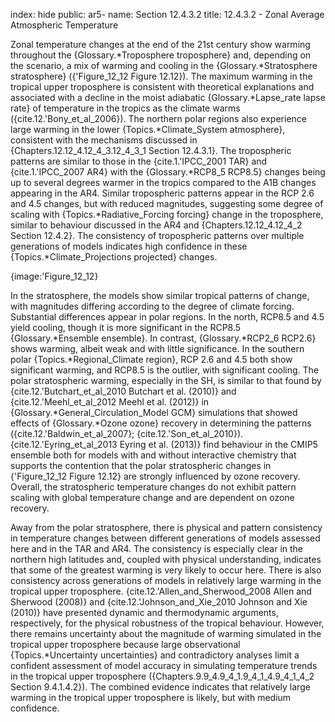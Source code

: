index: hide
public: ar5-
name: Section 12.4.3.2
title: 12.4.3.2 - Zonal Average Atmospheric Temperature

Zonal temperature changes at the end of the 21st century show warming throughout the {Glossary.*Troposphere troposphere} and, depending on the scenario, a mix of warming and cooling in the {Glossary.*Stratosphere stratosphere} ({'Figure_12_12 Figure 12.12}). The maximum warming in the tropical upper troposphere is consistent with theoretical explanations and associated with a decline in the moist adiabatic {Glossary.*Lapse_rate lapse rate} of temperature in the tropics as the climate warms ({cite.12.'Bony_et_al_2006}). The northern polar regions also experience large warming in the lower {Topics.*Climate_System atmosphere}, consistent with the mechanisms discussed in {Chapters.12.12_4.12_4_3.12_4_3_1 Section 12.4.3.1}. The tropospheric patterns are similar to those in the {cite.1.'IPCC_2001 TAR} and {cite.1.'IPCC_2007 AR4} with the {Glossary.*RCP8_5 RCP8.5} changes being up to several degrees warmer in the tropics compared to the A1B changes appearing in the AR4. Similar tropospheric patterns appear in the RCP 2.6 and 4.5 changes, but with reduced magnitudes, suggesting some degree of scaling with {Topics.*Radiative_Forcing forcing} change in the troposphere, similar to behaviour discussed in the AR4 and {Chapters.12.12_4.12_4_2 Section 12.4.2}. The consistency of tropospheric patterns over multiple generations of models indicates high confidence in these {Topics.*Climate_Projections projected} changes.

{image:'Figure_12_12}

In the stratosphere, the models show similar tropical patterns of change, with magnitudes differing according to the degree of climate forcing. Substantial differences appear in polar regions. In the north, RCP8.5 and 4.5 yield cooling, though it is more significant in the RCP8.5 {Glossary.*Ensemble ensemble}. In contrast, {Glossary.*RCP2_6 RCP2.6} shows warming, albeit weak and with little significance. In the southern polar {Topics.*Regional_Climate region}, RCP 2.6 and 4.5 both show significant warming, and RCP8.5 is the outlier, with significant cooling. The polar stratospheric warming, especially in the SH, is similar to that found by {cite.12.'Butchart_et_al_2010 Butchart et al. (2010)} and {cite.12.'Meehl_et_al_2012 Meehl et al. (2012)} in {Glossary.*General_Circulation_Model GCM} simulations that showed effects of {Glossary.*Ozone ozone} recovery in determining the patterns ({cite.12.'Baldwin_et_al_2007}; {cite.12.'Son_et_al_2010}). {cite.12.'Eyring_et_al_2013 Eyring et al. (2013)} find behaviour in the CMIP5 ensemble both for models with and without interactive chemistry that supports the contention that the polar stratospheric changes in {'Figure_12_12 Figure 12.12} are strongly influenced by ozone recovery. Overall, the stratospheric temperature changes do not exhibit pattern scaling with global temperature change and are dependent on ozone recovery.

Away from the polar stratosphere, there is physical and pattern consistency in temperature changes between different generations of models assessed here and in the TAR and AR4. The consistency is especially clear in the northern high latitudes and, coupled with physical understanding, indicates that some of the greatest warming is very likely to occur here. There is also consistency across generations of models in relatively large warming in the tropical upper troposphere. {cite.12.'Allen_and_Sherwood_2008 Allen and Sherwood (2008)} and {cite.12.'Johnson_and_Xie_2010 Johnson and Xie (2010)} have presented dynamic and thermodynamic arguments, respectively, for the physical robustness of the tropical behaviour. However, there remains uncertainty about the magnitude of warming simulated in the tropical upper troposphere because large observational {Topics.*Uncertainty uncertainties} and contradictory analyses limit a confident assessment of model accuracy in simulating temperature trends in the tropical upper troposphere ({Chapters.9.9_4.9_4_1.9_4_1_4.9_4_1_4_2 Section 9.4.1.4.2}). The combined evidence indicates that relatively large warming in the tropical upper troposphere is likely, but with medium confidence.
